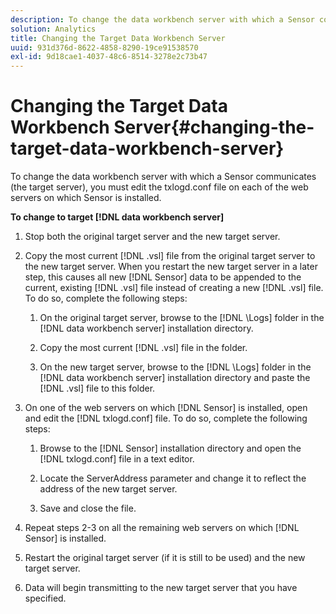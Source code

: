 ```yaml
---
description: To change the data workbench server with which a Sensor communicates (the target server), you must edit the txlogd.conf file on each of the web servers on which Sensor is installed.
solution: Analytics
title: Changing the Target Data Workbench Server
uuid: 931d376d-8622-4858-8290-19ce91538570
exl-id: 9d18cae1-4037-48c6-8514-3278e2c73b47
---
```

# Changing the Target Data Workbench Server{#changing-the-target-data-workbench-server}

To change the data workbench server with which a Sensor communicates (the target server), you must edit the txlogd.conf file on each of the web servers on which Sensor is installed.

 **To change to target [!DNL data workbench server]** 

1. Stop both the original target server and the new target server.
1. Copy the most current [!DNL .vsl] file from the original target server to the new target server. When you restart the new target server in a later step, this causes all new [!DNL Sensor] data to be appended to the current, existing [!DNL .vsl] file instead of creating a new [!DNL .vsl] file. To do so, complete the following steps:

    1. On the original target server, browse to the [!DNL \Logs] folder in the [!DNL data workbench server] installation directory. 
    
    1. Copy the most current [!DNL .vsl] file in the folder. 
    1. On the new target server, browse to the [!DNL \Logs] folder in the [!DNL data workbench server] installation directory and paste the [!DNL .vsl] file to this folder.

1. On one of the web servers on which [!DNL Sensor] is installed, open and edit the [!DNL txlogd.conf] file. To do so, complete the following steps:

    1. Browse to the [!DNL Sensor] installation directory and open the [!DNL txlogd.conf] file in a text editor. 
    
    1. Locate the ServerAddress parameter and change it to reflect the address of the new target server. 
    1. Save and close the file.

1. Repeat steps 2-3 on all the remaining web servers on which [!DNL Sensor] is installed.
1. Restart the original target server (if it is still to be used) and the new target server.
1. Data will begin transmitting to the new target server that you have specified.
